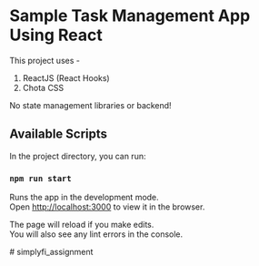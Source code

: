 # Sample Task Management App Using React

This project uses -

1. ReactJS (React Hooks)
1. Chota CSS

No state management libraries or backend!

## Available Scripts

In the project directory, you can run:

### `npm run start`

Runs the app in the development mode.\
Open [http://localhost:3000](http://localhost:3000) to view it in the browser.

The page will reload if you make edits.\
You will also see any lint errors in the console.

#   s i m p l y f i _ a s s i g n m e n t  
 
